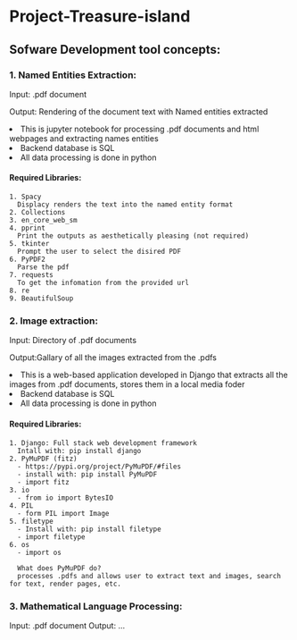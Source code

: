 # Project-Treasure-island

## Sofware Development tool concepts:

### 1. Named Entities Extraction:
  <p> Input: .pdf document </p>
  <p> Output: Rendering of the document text with Named entities extracted </p>
  <li> This is jupyter notebook for processing .pdf documents and html webpages and extracting names entities </li>
  <li> Backend database is SQL </li>
  <li> All data processing is done in python </li>

#### Required Libraries:
    1. Spacy
      Displacy renders the text into the named entity format
    2. Collections
    3. en_core_web_sm
    4. pprint
      Print the outputs as aesthetically pleasing (not required)
    5. tkinter
      Prompt the user to select the disired PDF
    6. PyPDF2
      Parse the pdf
    7. requests
      To get the infomation from the provided url
    8. re
    9. BeautifulSoup
    

  
### 2. Image extraction: 
  <p> Input: Directory of .pdf documents </p>
  <p> Output:Gallary of all the images extracted from the .pdfs </p>
  <li> This is a web-based application developed in Django that extracts all the images from .pdf documents, stores them in a local media foder </li>
  <li> Backend database is SQL </li>
  <li> All data processing is done in python </li>

#### Required Libraries:
    1. Django: Full stack web development framework 
      Intall with: pip install django
    2. PyMuPDF (fitz) 
      - https://pypi.org/project/PyMuPDF/#files
      - install with: pip install PyMuPDF
      - import fitz
    3. io
      - from io import BytesIO 
    4. PIL 
      - form PIL import Image
    5. filetype
      - Install with: pip install filetype
      - import filetype
    6. os
      - import os
      
      What does PyMuPDF do?
      processes .pdfs and allows user to extract text and images, search for text, render pages, etc.
    
### 3. Mathematical Language Processing:
  Input: .pdf document
  Output:  ...
